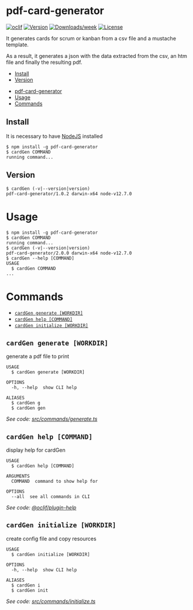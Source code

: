 # pdf-card-generator

[![oclif](https://img.shields.io/badge/cli-oclif-brightgreen.svg)](https://oclif.io)
[![Version](https://img.shields.io/npm/v/pdf-card-generator.svg)](https://npmjs.org/package/pdf-card-generator)
[![Downloads/week](https://img.shields.io/npm/dw/pdf-card-generator.svg)](https://npmjs.org/package/pdf-card-generator)
[![License](https://img.shields.io/npm/l/pdf-card-generator.svg)](https://github.com/Gunmer/pdf-card-generator/blob/master/package.json)

It generates cards for scrum or kanban from a csv file and a mustache template.

As a result, it generates a json with the data extracted from the csv, an htm file and finally the resulting pdf.

* [Install](##Install)
* [Version](##Version)

<!-- toc -->
* [pdf-card-generator](#pdf-card-generator)
* [Usage](#usage)
* [Commands](#commands)
<!-- tocstop -->

## Install
It is necessary to have [NodeJS](https://nodejs.org/es/) installed 
```shell script
$ npm install -g pdf-card-generator
$ cardGen COMMAND
running command...
```

## Version

```shell script
$ cardGen (-v|--version|version)
pdf-card-generator/1.0.2 darwin-x64 node-v12.7.0
```

# Usage
<!-- usage -->
```sh-session
$ npm install -g pdf-card-generator
$ cardGen COMMAND
running command...
$ cardGen (-v|--version|version)
pdf-card-generator/2.0.0 darwin-x64 node-v12.7.0
$ cardGen --help [COMMAND]
USAGE
  $ cardGen COMMAND
...
```
<!-- usagestop -->
# Commands
<!-- commands -->
* [`cardGen generate [WORKDIR]`](#cardgen-generate-workdir)
* [`cardGen help [COMMAND]`](#cardgen-help-command)
* [`cardGen initialize [WORKDIR]`](#cardgen-initialize-workdir)

## `cardGen generate [WORKDIR]`

generate a pdf file to print

```
USAGE
  $ cardGen generate [WORKDIR]

OPTIONS
  -h, --help  show CLI help

ALIASES
  $ cardGen g
  $ cardGen gen
```

_See code: [src/commands/generate.ts](https://github.com/Gunmer/pdf-card-generator/blob/v2.0.0/src/commands/generate.ts)_

## `cardGen help [COMMAND]`

display help for cardGen

```
USAGE
  $ cardGen help [COMMAND]

ARGUMENTS
  COMMAND  command to show help for

OPTIONS
  --all  see all commands in CLI
```

_See code: [@oclif/plugin-help](https://github.com/oclif/plugin-help/blob/v2.2.1/src/commands/help.ts)_

## `cardGen initialize [WORKDIR]`

create config file and copy resources

```
USAGE
  $ cardGen initialize [WORKDIR]

OPTIONS
  -h, --help  show CLI help

ALIASES
  $ cardGen i
  $ cardGen init
```

_See code: [src/commands/initialize.ts](https://github.com/Gunmer/pdf-card-generator/blob/v2.0.0/src/commands/initialize.ts)_
<!-- commandsstop -->
